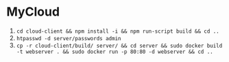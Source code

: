 # MyCloud

1. `cd cloud-client && npm install -i && npm run-script build && cd ..`
2. `htpasswd -d server/passwords admin`
3. `cp -r cloud-client/build/ server/ && cd server && sudo docker build -t webserver . && sudo docker run -p 80:80 -d webserver && cd ..`

